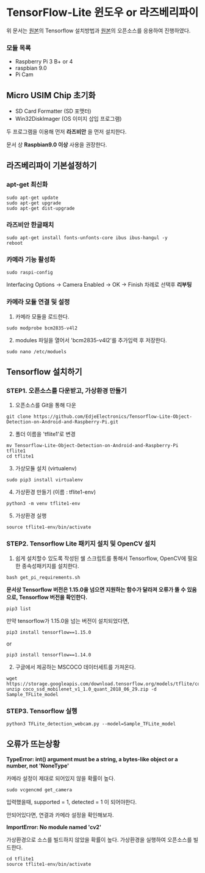 # TensorFlow-Lite 윈도우 or 라즈베리파이
위 문서는 [원본](https://github.com/EdjeElectronics/TensorFlow-Lite-Object-Detection-on-Android-and-Raspberry-Pi/blob/master/Raspberry_Pi_Guide.md)의 Tensorflow 설치방법과 [원본](https://github.com/ahmetozlu/tensorflow_object_counting_api)의 오픈소스를 응용하여 진행하였다.

### 모듈 목록
* Raspberry Pi 3 B+ or 4
* raspbian 9.0
* Pi Cam

## Micro USIM Chip 초기화
* SD Card Formatter (SD 포맷터)
* Win32DiskImager (OS 이미지 삽입 프로그램)

두 프로그램을 이용해 먼저 **라즈비안** 을 먼저 설치한다.

문서 상 **Raspbian9.0 이상** 사용을 권장한다.


## 라즈베리파이 기본설정하기
### apt-get 최신화
```
sudo apt-get update
sudo apt-get upgrade
sudo apt-get dist-upgrade
```

### 라즈비안 한글패치
```
sudo apt-get install fonts-unfonts-core ibus ibus-hangul -y
reboot
```

### 카메라 기능 활성화
```
sudo raspi-config
```
Interfacing Options -> Camera Enabled -> OK -> Finish 차례로 선택후 **리부팅**

### 카메라 모듈 연결 및 설정
1. 카메라 모듈을 로드한다.
```
sudo modprobe bcm2835-v4l2
```
2. modules 파일을 열어서 'bcm2835-v4l2'를 추가입력 후 저장한다.
```
sudo nano /etc/moduels
```


## Tensorflow 설치하기
### STEP1. 오픈소스를 다운받고, 가상환경 만들기
1. 오픈소스를 Git을 통해 다운
```
git clone https://github.com/EdjeElectronics/Tensorflow-Lite-Object-Detection-on-Android-and-Raspberry-Pi.git
```
2. 폴더 이름을 'tflite1'로 변경
```
mv Tensorflow-Lite-Object-Detection-on-Android-and-Raspberry-Pi tflite1
cd tflite1
```
3. 가상모듈 설치 (virtualenv)
```
sudo pip3 install virtualenv
```
4. 가상환경 만들기 (이름 : tflite1-env)
```
python3 -m venv tflite1-env
```
5. 가상환경 실행
```
source tflite1-env/bin/activate
```

### STEP2. Tensorflow Lite 패키지 설치 및 OpenCV 설치
1. 쉽게 설치할수 있도록 작성된 쉘 스크립트를 통해서 Tensorflow, OpenCV에 필요한 종속성패키지를 설치한다.
```
bash get_pi_requirements.sh
```
**문서상 Tensorflow 버전은 1.15.0을 넘으면 지원하는 함수가 달라져 오류가 뜰 수 있음으로, Tensorflow 버전을 확인한다.**
```
pip3 list
```

만약 tensorflow가 1.15.0을 넘는 버전이 설치되었다면,
```
pip3 install tensorflow==1.15.0
````
or
```
pip3 install tensorflow==1.14.0
```

2. 구글에서 제공하는 MSCOCO 데이터세트를 가져온다.
```
wget https://storage.googleapis.com/download.tensorflow.org/models/tflite/coco_ssd_mobilenet_v1_1.0_quant_2018_06_29.unzip
unzip coco_ssd_mobilenet_v1_1.0_quant_2018_06_29.zip -d Sample_TFLite_model
```


### STEP3. Tensorflow 실행
```
python3 TFLite_detection_webcam.py --model=Sample_TFLite_model
```



## 오류가 뜨는상황
**TypeError: int() argument must be a string, a bytes-like object or a number, not 'NoneType'**

카메라 설정이 제대로 되어있지 않을 확률이 높다.
```
sudo vcgencmd get_camera
```
입력했을때, supported = 1, detected = 1 이 되어야한다.

안되어있다면, 연결과 카메라 설정을 확인해보자.

**ImportError: No module named 'cv2'**

가상환경으로 소스를 빌드하지 않았을 확률이 높다.
가상환경을 실행하여 오픈소스를 빌드한다.
```
cd tflite1
source tflite1-env/bin/activate
```
